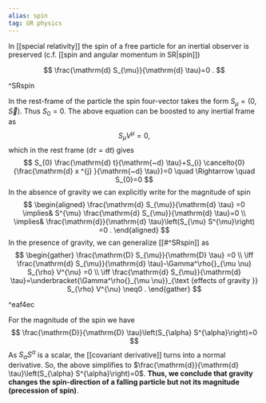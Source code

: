 ```yaml
---
alias: spin
tag: GR physics
---
```


In [[special relativity]] the spin of a free particle for an inertial observer is preserved (c.f. [[spin and angular momentum in SR|spin]])

$$
\frac{\mathrm{d} S_{\mu}}{\mathrm{d} \tau}=0 .
$$

^SRspin

In the rest-frame of the particle the spin four-vector takes the form $S_{\mu}=(0, \vec{S})$. Thus $S_{0}=0$. The above equation can be boosted to any inertial frame as
$$
S_{\mu} V^{\mu}=0 \text {, }
$$
which in the rest frame $(\mathrm{d} \tau=\mathrm{d} t)$ gives
$$
S_{0} \frac{\mathrm{d} t}{\mathrm{~d} \tau}+S_{i} \cancelto{0}{\frac{\mathrm{d} x ^{j} }{\mathrm{~d} \tau}}=0 \quad \Rightarrow \quad S_{0}=0
$$
In the absence of gravity we can explicitly write for the magnitude of spin
$$
\begin{aligned}
\frac{\mathrm{d} S_{\mu}}{\mathrm{d} \tau} =0 \implies& S^{\mu} \frac{\mathrm{d} S_{\mu}}{\mathrm{d} \tau}=0 \\
\implies& \frac{\mathrm{d}}{\mathrm{d} \tau}\left(S_{\mu} S^{\mu}\right) =0 .
\end{aligned}
$$
In the presence of gravity, we can generalize [[#^SRspin]] as
$$
\begin{gather}
\frac{\mathrm{D} S_{\mu}}{\mathrm{D} \tau} =0 \\
\iff \frac{\mathrm{d} S_{\mu}}{\mathrm{d} \tau}-\Gamma^\rho{}_{\mu \nu} S_{\rho} V^{\nu} =0 \\
\iff \frac{\mathrm{d} S_{\mu}}{\mathrm{d} \tau}=\underbracket{\Gamma^\rho{}_{\mu \nu}}_{\text {effects of gravity }} S_{\rho} V^{\nu} \neq0 .
\end{gather}
$$

^eaf4ec

For the magnitude of the spin we have
$$
\frac{\mathrm{D}}{\mathrm{D} \tau}\left(S_{\alpha} S^{\alpha}\right)=0
$$
As $S_{\alpha} S^{\alpha}$ is a scalar, the [[covariant derivative]] turns into a normal derivative. So, the above simplifies to $\frac{\mathrm{d}}{\mathrm{d} \tau}\left(S_{\alpha} S^{\alpha}\right)=0$. **Thus, we conclude that gravity changes the spin-direction of a falling particle but not its magnitude (precession of spin)**.